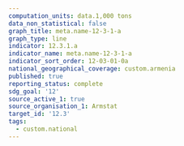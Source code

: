 ```yaml
---
computation_units: data.1,000 tons
data_non_statistical: false
graph_title: meta.name-12-3-1-a
graph_type: line
indicator: 12.3.1.a
indicator_name: meta.name-12-3-1-a
indicator_sort_order: 12-03-01-0a
national_geographical_coverage: custom.armenia
published: true
reporting_status: complete
sdg_goal: '12'
source_active_1: true
source_organisation_1: Armstat
target_id: '12.3'
tags:
  - custom.national
---
```

